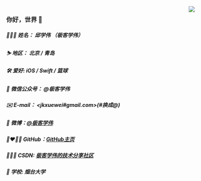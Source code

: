 <img align="right" src="https://github-readme-stats.vercel.app/api?username=qxuewei&show_icons=true&icon_color=CE1D2D&text_color=718096&bg_color=00000000&hide_title=true&hide_border=true" />

### 你好，世界 👋

##### 👨🏻‍💻 姓名： 邱学伟 （极客学伟）
##### ⛷ 地区： 北京 / 青岛
##### 🛠 爱好: iOS / Swift / 篮球
##### 🤗 微信公众号： @极客学伟
##### ✉️ E-mail： <jkxuewei#gmail.com>(#换成@)
##### 📜 微博：[@极客学伟](https://weibo.com/qxuewei) 
##### 👨‍❤️‍💋‍👨 GitHub：[GitHub主页](https://github.com/qxuewei) 
##### 👨🏻‍🏫 CSDN: [极客学伟的技术分享社区](https://xuewei.blog.csdn.net/)
##### 🏡 学校: 烟台大学
